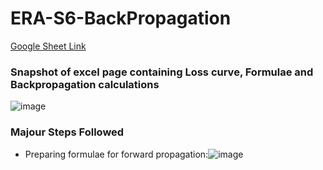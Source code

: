 # ERA-S6-BackPropagation
[Google Sheet Link](https://docs.google.com/spreadsheets/d/e/2PACX-1vQvNtE99yALNzlxQBwKL24HKbaKViW6hMO079qkDDmEQp_FOKaMdHGIir7RPRBD7ZXP_nI4WeDMFA-b/pubhtml)

### Snapshot of excel page containing Loss curve, Formulae and Backpropagation calculations
![image](https://github.com/RaviNaik/ERA-S6-BackPropagation/assets/23289802/5979d647-09c3-41f5-b734-50ca21b58917)

### Majour Steps Followed
 - Preparing formulae for forward propagation:![image](https://github.com/RaviNaik/ERA-S6-BackPropagation/assets/23289802/e208d9a5-80a3-4810-ae8f-bf31eb8c6628)

